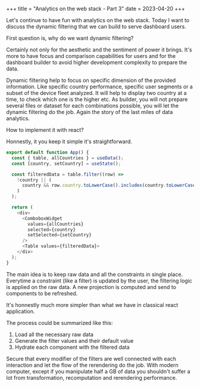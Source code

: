 +++
title = "Analytics on the web stack - Part 3"
date = 2023-04-20
+++

Let's continue to have fun with analytics on the web stack. Today I want to discuss the dynamic filtering that we can build to serve dashboard users.

First question is, why do we want dynamic filtering?

Certainly not only for the aesthetic and the sentiment of power it brings. It's more to have focus and comparison capabilities for users and for the dashboard builder to avoid higher development complexity to prepare the data.

Dynamic filtering help to focus on specific dimension of the provided information. Like specific country performance, specific user segments or a subset of the device fleet analyzed.
It will help to display two country at a time, to check which one is the higher etc. As builder, you will not prepare several files or dataset for each combinations possible, you will let the dynamic filtering do the job. Again the story of the last miles of data analytics.

How to implement it with react?

Honnestly, it you keep it simple it's straightforward.

```js
export default function App() {
  const { table, allCountries } = useData();
  const [country, setCountry] = useState();

  const filteredData = table.filter((row) =>
    !country || (
      country && row.country.toLowerCase().includes(country.toLowerCase())
    )
  );

  return (
    <div>
      <ComboboxWidget
        values={allCountries}
        selected={country}
        setSelected={setCountry}
      />
      <Table values={filteredData}>
    </div>
  );
}
```

The main idea is to keep raw data and all the constraints in single place.
Everytime a constraint (like a filter) is updated by the user, the filtering logic is applied on the raw data. A new projection is computed and send to components to be refreshed.

It's honnestly much more simpler than what we have in classical react application.

The process could be summarized like this:

1. Load all the necessary raw data
2. Generate the filter values and their default value
3. Hydrate each component with the filtered data

Secure that every modifier of the filters are well connected with each interaction and let the flow of the rerendering do the job. With modern computer, except if you manipulate half a GB of data you shouldn't suffer a lot from transformation, recomputation and rerendering performance.

